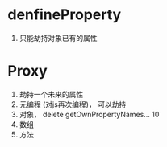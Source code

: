 # denfineProperty
1. 只能劫持对象已有的属性

# Proxy
1. 劫持一个未来的属性
2. 元编程 (对js再次编程)， 可以劫持
  1. 对象， delete getOwnPropertyNames... 10
  2. 数组
  3. 方法